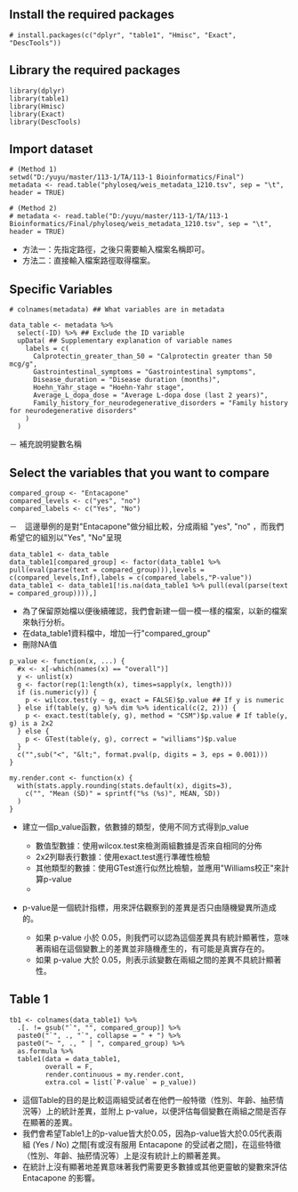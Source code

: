 ## Install the required packages


```{r}
# install.packages(c("dplyr", "table1", "Hmisc", "Exact", "DescTools"))
```

## Library the required packages
```{r}
library(dplyr)
library(table1)
library(Hmisc)
library(Exact)
library(DescTools)
```

## Import dataset 

```{r}
# (Method 1)
setwd("D:/yuyu/master/113-1/TA/113-1 Bioinformatics/Final")
metadata <- read.table("phyloseq/weis_metadata_1210.tsv", sep = "\t", header = TRUE)

# (Method 2) 
# metadata <- read.table("D:/yuyu/master/113-1/TA/113-1 Bioinformatics/Final/phyloseq/weis_metadata_1210.tsv", sep = "\t", header = TRUE)
```
- 方法一：先指定路徑，之後只需要輸入檔案名稱即可。
- 方法二：直接輸入檔案路徑取得檔案。

## Specific Variables
```{r}
# colnames(metadata) ## What variables are in metadata
```

```{r}
data_table <- metadata %>%
  select(-ID) %>% ## Exclude the ID variable
  upData( ## Supplementary explanation of variable names
    labels = c(
      Calprotectin_greater_than_50 = "Calprotectin greater than 50 mcg/g",
      Gastrointestinal_symptoms = "Gastrointestinal symptoms",
      Disease_duration = "Disease duration (months)",
      Hoehn_Yahr_stage = "Hoehn-Yahr stage",
      Average_L_dopa_dose = "Average L-dopa dose (last 2 years)",
      Family_history_for_neurodegenerative_disorders = "Family history for neurodegenerative disorders"
    )
  )

```
－ 補充說明變數名稱


## Select the variables that you want to compare
```{r}
compared_group <- "Entacapone"
compared_levels <- c("yes", "no")
compared_labels <- c("Yes", "No")
```
－　這邊舉例的是對"Entacapone"做分組比較，分成兩組 "yes", "no" ，而我們希望它的組別以"Yes", "No"呈現



```{r}
data_table1 <- data_table
data_table1[compared_group] <- factor(data_table1 %>% pull(eval(parse(text = compared_group))),levels = c(compared_levels,Inf),labels = c(compared_labels,"P-value"))
data_table1 <- data_table1[!is.na(data_table1 %>% pull(eval(parse(text = compared_group)))),]
```
* 為了保留原始檔以便後續確認，我們會新建一個一模一樣的檔案，以新的檔案來執行分析。
* 在data_table1資料檔中，增加一行"compared_group"
* 刪除NA值

```{r}
p_value <- function(x, ...) {
  #x <- x[-which(names(x) == "overall")]
  y <- unlist(x)
  g <- factor(rep(1:length(x), times=sapply(x, length)))
  if (is.numeric(y)) {
    p <- wilcox.test(y ~ g, exact = FALSE)$p.value ## If y is numeric
  } else if(table(y, g) %>% dim %>% identical(c(2, 2))) {
    p <- exact.test(table(y, g), method = "CSM")$p.value # If table(y, g) is a 2x2
  } else {
    p <- GTest(table(y, g), correct = "williams")$p.value
  }
  c("",sub("<", "&lt;", format.pval(p, digits = 3, eps = 0.001)))
}

my.render.cont <- function(x) {
  with(stats.apply.rounding(stats.default(x), digits=3), 
    c("", "Mean (SD)" = sprintf("%s (%s)", MEAN, SD))
  )
}

```
- 建立一個p_value函數，依數據的類型，使用不同方式得到p_value
  
  -  數值型數據：使用wilcox.test來檢測兩組數據是否來自相同的分佈
  -  2x2列聯表行數據：使用exact.test進行準確性檢驗
  -  其他類型的數據：使用GTest進行似然比檢驗，並應用"Williams校正"來計算p-value
  -  
- p-value是一個統計指標，用來評估觀察到的差異是否只由隨機變異所造成的。
  -   如果 p-value 小於 0.05，則我們可以認為這個差異具有統計顯著性，意味著兩組在這個變數上的差異並非隨機產生的，有可能是真實存在的。
  -   如果 p-value 大於 0.05，則表示該變數在兩組之間的差異不具統計顯著性。

##  Table 1

```{r}
tb1 <- colnames(data_table1) %>%
  .[. != gsub("`", "", compared_group)] %>%
  paste0("`", ., "`", collapse = " + ") %>%
  paste0("~ ", ., " | ", compared_group) %>%
  as.formula %>%
  table1(data = data_table1, 
         overall = F, 
         render.continuous = my.render.cont,
         extra.col = list(`P-value` = p_value))
```

- 這個Table的目的是比較這兩組受試者在他們一般特徵（性別、年齡、抽菸情況等）上的統計差異，並附上 p-value，以便評估每個變數在兩組之間是否存在顯著的差異。
- 我們會希望Table1上的p-value皆大於0.05，因為p-value皆大於0.05代表兩組 (Yes / No) 之間[有或沒有服用 Entacapone 的受試者之間]，在這些特徵（性別、年齡、抽菸情況等）上是沒有統計上的顯著差異。
- 在統計上沒有顯著地差異意味著我們需要更多數據或其他更靈敏的變數來評估 Entacapone 的影響。

